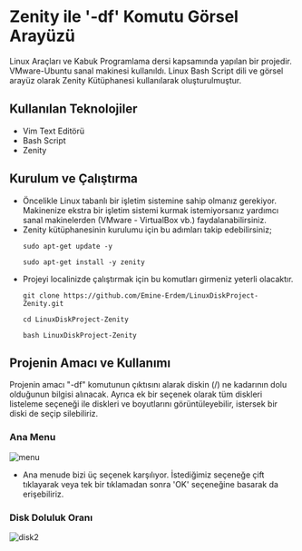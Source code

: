 # Zenity ile '-df' Komutu Görsel Arayüzü
Linux Araçları ve Kabuk Programlama dersi kapsamında yapılan bir projedir. VMware-Ubuntu sanal makinesi kullanıldı. Linux Bash Script dili ve görsel arayüz olarak Zenity Kütüphanesi kullanılarak oluşturulmuştur.

## Kullanılan Teknolojiler
  * Vim Text Editörü
  * Bash Script 
  * Zenity
  
## Kurulum ve Çalıştırma
  * Öncelikle Linux tabanlı bir işletim sistemine sahip olmanız gerekiyor. Makinenize ekstra bir işletim sistemi kurmak istemiyorsanız yardımcı sanal makinelerden (VMware - VirtualBox vb.) faydalanabilirsiniz.
  * Zenity kütüphanesinin kurulumu için bu adımları takip edebilirsiniz;
    ```
    sudo apt-get update -y
    ```
    ```
    sudo apt-get install -y zenity
    ```
  * Projeyi localinizde çalıştırmak için bu komutları girmeniz yeterli olacaktır.
    ```
    git clone https://github.com/Emine-Erdem/LinuxDiskProject-Zenity.git
    ```
    ```
    cd LinuxDiskProject-Zenity
    ```
    ```
    bash LinuxDiskProject-Zenity
    ```
## Projenin Amacı ve Kullanımı
Projenin amacı "-df" komutunun çıktısını alarak diskin (/) ne kadarının dolu olduğunun bilgisi alınacak. Ayrıca ek bir seçenek olarak tüm diskleri listeleme seçeneği ile diskleri ve boyutlarını görüntüleyebilir, istersek bir diski de seçip silebiliriz.
### Ana Menu

![menu](https://user-images.githubusercontent.com/56304631/210816743-84b67dfd-dc6c-4c7e-8f1f-bad4d521c781.png)

* Ana menude bizi üç seçenek karşılıyor. İstediğimiz seçeneğe çift tıklayarak veya tek bir tıklamadan sonra 'OK' seçeneğine basarak da erişebiliriz.

### Disk Doluluk Oranı

![disk2](https://user-images.githubusercontent.com/56304631/210821349-61857fe1-1d01-47b5-bdaa-52d8f8cf035c.png)



